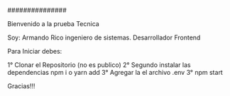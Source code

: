 ###############


Bienvenido a la prueba Tecnica 

Soy: Armando Rico 
ingeniero de sistemas. Desarrollador Frontend

Para Iniciar debes:

1° Clonar el Repositorio (no es publico)
2° Segundo instalar las dependencias npm i o yarn add
3° Agregar la el archivo .env
3° npm start 


Gracias!!!
